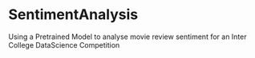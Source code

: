 # SentimentAnalysis
Using a Pretrained Model to analyse movie review sentiment for an Inter College DataScience Competition
